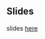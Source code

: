 ## Slides

slides [here](https://docs.google.com/presentation/d/1SYBtGyplNMxtmpC565koIrmWdY8pfWUCs7VNxjyw3_Q/edit?usp=sharing)
